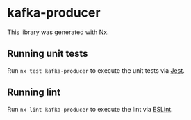 # kafka-producer

This library was generated with [Nx](https://nx.dev).

## Running unit tests

Run `nx test kafka-producer` to execute the unit tests via [Jest](https://jestjs.io).

## Running lint

Run `nx lint kafka-producer` to execute the lint via [ESLint](https://eslint.org/).
